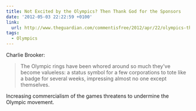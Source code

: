 ```yaml
---
title: Not Excited by the Olympics? Then Thank God for the Sponsors
date: '2012-05-03 22:22:59 +0100'
link:
  url: http://www.theguardian.com/commentisfree/2012/apr/22/olympics-thank-god-for-sponsors
tags:
  - Olympics
---
```

Charlie Brooker:

> The Olympic rings have been whored around so much they've become valueless: a status symbol for a few corporations to tote like a badge for several weeks, impressing almost no one except themselves.

Increasing commercialism of the games threatens to undermine the Olympic movement.
